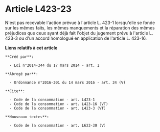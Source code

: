 # Article L423-23

N'est pas recevable l'action prévue à l'article L. 423-1 lorsqu'elle se fonde sur les mêmes faits, les mêmes manquements et
la réparation des mêmes préjudices que ceux ayant déjà fait l'objet du jugement prévu à l'article L. 423-3 ou d'un accord
homologué en application de l'article L. 423-16.

**Liens relatifs à cet article**

	**Créé par**:

	  - Loi n°2014-344 du 17 mars 2014 - art. 1

	**Abrogé par**:

	  - Ordonnance n°2016-301 du 14 mars 2016 - art. 34 (V)

	**Cite**:

	  - Code de la consommation - art. L423-1
	  - Code de la consommation - art. L423-16 (VT)
	  - Code de la consommation - art. L423-3 (VT)

	**Nouveaux textes**:

	  - Code de la consommation - art. L623-30 (V)
